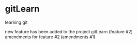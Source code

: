 # gitLearn
learning git

new feature has been added to the project gitLearn (feature #2)
amendments for feature #2 (amendments #1)

